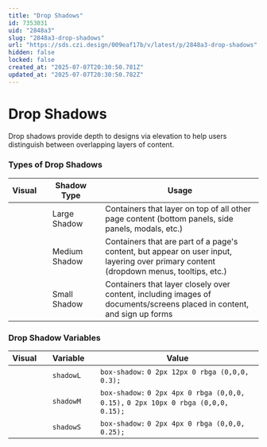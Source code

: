 ```yaml
---
title: "Drop Shadows"
id: 7353031
uid: "2848a3"
slug: "2848a3-drop-shadows"
url: "https://sds.czi.design/009eaf17b/v/latest/p/2848a3-drop-shadows"
hidden: false
locked: false
created_at: "2025-07-07T20:30:50.781Z"
updated_at: "2025-07-07T20:30:50.782Z"
---
```


# Drop Shadows

Drop shadows provide depth to designs via elevation to help users distinguish between overlapping layers of content.

### Types of Drop Shadows

| **Visual** |   | **Shadow Type** |   | **Usage** |
| --- | --- | --- | --- | --- |
|  |   | Large Shadow |   | Containers that layer on top of all other page content (bottom panels, side panels, modals, etc.) |
|  |   | Medium Shadow |   | Containers that are part of a page's content, but appear on user input, layering over primary content (dropdown menus, tooltips, etc.) |
|  |   | Small Shadow |   | Containers that layer closely over content, including images of documents/screens placed in content, and sign up forms |

### Drop Shadow Variables

| **Visual** |   | **Variable** |   | **Value** |
| --- | --- | --- | --- | --- |
|  |   | `shadowL` |   | `box-shadow:` `0 2px 12px 0 rbga (0,0,0, 0.3);` |
|  |   | `shadowM` |   | `box-shadow:` `0 2px 4px 0 rbga (0,0,0, 0.15),` `0 2px 10px 0 rbga (0,0,0, 0.15);` |
|  |   | `shadowS` |   | `box-shadow:` `0 2px 4px 0 rbga (0,0,0, 0.25);` |

